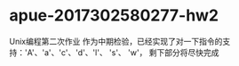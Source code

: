 # apue-2017302580277-hw2
Unix编程第二次作业
作为中期检验，已经实现了对一下指令的支持：'A'、'a'、'c'、'd'、'l'、 's'、 'w'， 剩下部分将尽快完成  
